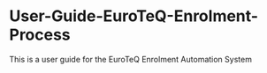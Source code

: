 # User-Guide-EuroTeQ-Enrolment-Process
This is a user guide for the EuroTeQ Enrolment Automation System 
